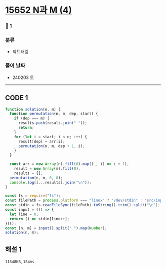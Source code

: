 # [15652 N과 M (4)](https://www.acmicpc.net/problem/15652)

### 🥈 1

### 분류

- 백트래킹

### 풀이 날짜

- 240203 토

---

## CODE 1

```javascript
function solution(n, m) {
  function permutation(n, m, dep, start) {
    if (dep === m) {
      results.push(result.join(" "));
      return;
    }
    for (let i = start; i < n; i++) {
      result[dep] = arr[i];
      permutation(n, m, dep + 1, i);
    }
  }

  const arr = new Array(n).fill(0).map((_, i) => i + 1),
    result = new Array(m).fill(0),
    results = [];
  permutation(n, m, 0, 0);
  console.log([...results].join("\n"));
}

const fs = require("fs");
const filePath = process.platform === "linux" ? "/dev/stdin" : "src/input.txt";
const stdin = fs.readFileSync(filePath).toString().trim().split("\n");
const input = (() => {
  let line = 0;
  return () => stdin[line++];
})();
const [n, m] = input().split(" ").map(Number);
solution(n, m);
```

## 해설 1

`11848KB`, `184ms`
